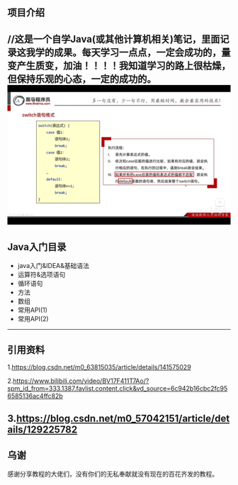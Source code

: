 项目介绍
---------------------------------------------------------------------------------------------------------------------------------------------------------------------------------------
//这是一个自学Java(或其他计算机相关)笔记，里面记录这我学的成果。每天学习一点点，一定会成功的，量变产生质变，加油！！！！我知道学习的路上很枯燥，但保持乐观的心态，一定的成功的。
![image](https://github.com/An53657/Program/blob/main/Pictures/NoteScreenshot/Day03/%E9%BB%91%E9%A9%AC-%E5%88%A4%E6%96%AD%E5%92%8C%E5%BE%AA%E7%8E%AF05-switch%E6%A0%BC%E5%BC%8F.png)
---------------------------------------------------------------------------------------------------------------------------------------------------------------------------------------
##  Java入门目录
- java入门&IDEA&基础语法
- 运算符&选项语句
- 循环语句
- 方法
- 数组
- 常用API(1)
- 常用API(2)
---------------------------------------------------------------------------------------------------------------------------------------------------------------------------------------
## 引用资料
1.https://blog.csdn.net/m0_63815035/article/details/141575029 

2.https://www.bilibili.com/video/BV17F411T7Ao/?spm_id_from=333.1387.favlist.content.click&vd_source=6c942b16cbc2fc956585136ac4ffc82b 

3.https://blog.csdn.net/m0_57042151/article/details/129225782
---------------------------------------------------------------------------------------------------------------------------------------------------------------------------------------
##  乌谢
感谢分享教程的大佬们，没有你们的无私奉献就没有现在的百花齐发的教程。
